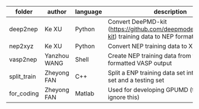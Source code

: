 | folder      | author       | language | description                                                  |
| ----------- | ------------ | -------- | ------------------------------------------------------------ |
| deep2nep    | Ke XU        | Python   | Convert DeePMD-kit (https://github.com/deepmodeling/deepmd-kit) training data to NEP format | 
| nep2xyz     | Ke XU        | Python   | Convert NEP training data to XYZ file format |
| vasp2nep    | Yanzhou WANG | Shell    | Create NEP training data from the ugly formatted VASP output |
| split_train | Zheyong FAN  | C++      | Split a ENP training data set into a training set and a testing set |
| for_coding  | Zheyong FAN  | Matlab   | Used for developing GPUMD (the users can ignore this) |

